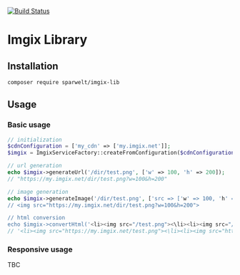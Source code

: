 [![Build Status](https://travis-ci.org/sparwelt/imgix-lib.svg?branch=master)](https://travis-ci.org/sparwelt/imgix-lib)

Imgix Library
===================
## Installation
```bash
composer require sparwelt/imgix-lib
```

## Usage
### Basic usage
```php
// initialization
$cdnConfiguration = ['my_cdn' => ['my.imgix.net']];
$imgix = ImgixServiceFactory::createFromConfiguration($cdnConfiguration);

// url generation
echo $imgix->generateUrl('/dir/test.png', ['w' => 100, 'h' => 200]);
// "https://my.imgix.net/dir/test.png?w=100&h=200"

// image generation
echo $imgix->generateImage('/dir/test.png', ['src => ['w' => 100, 'h' => 200]]);
// <img src="https://my.imgix.net/dir/test.png?w=100&h=200">

// html conversion
echo $imgix->convertHtml('<li><img src="/test.png"><\li><li><img src="/test2.png">', ['src => ['w' => 100, 'h' => 200]]);
// '<li><img src="https://my.imgix.net/test.png"><\li><li><img src="https://my.imgix.net/test2.png">'
```

### Responsive usage
TBC
